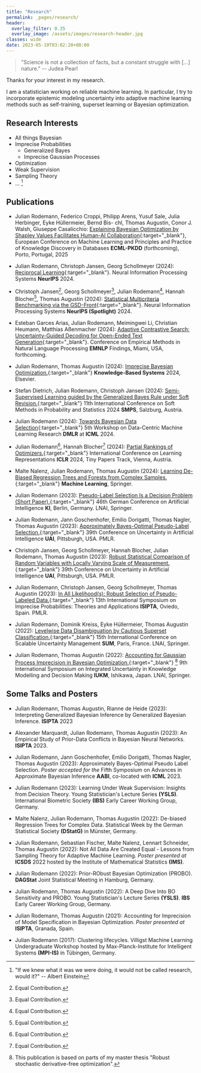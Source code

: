 ```yaml
---
title: "Research"
permalink: _pages/research/
header:
  overlay_filter: 0.35
  overlay_image: /assets/images/research-header.jpg
classes: wide
date: 2023-05-10T03:02:20+00:00
---
```



> "Science is not a collection of facts, but a constant struggle with [...] nature."
> -- Judea Pearl

Thanks for your interest in my research. 

I am a statistician working on reliable machine learning. In particular, I try to incorporate epistemic modeling uncertainty into adaptive machine learning methods such as self-training, superset learning or Bayesian optimization.   

## Research Interests

* All things Bayesian
* Imprecise Probabilities
    * Generalized Bayes
    * Imprecise Gaussian Processes
* Optimization
* Weak Supervision
* Sampling Theory
* ... [^1]

[^1]: "If we knew what it was we were doing, it would not be called research, would it?" -- Albert Einstein  


## Publications

* Julian Rodemann, Federico Croppi, Philipp Arens, Yusuf Sale, Julia Herbinger, Eyke Hüllermeier, Bernd Bis-
chl, Thomas Augustin, Conor J. Walsh, Giuseppe Casalicchio: [Explaining Bayesian Optimization by Shapley
Values Facilitates Human-AI Collaboration](https://arxiv.org/abs/2403.04629){:target="_blank"}, European Conference on Machine Learning and Principles and
Practice of Knowledge Discovery in Databases **ECML-PKDD** (forthcoming), Porto, Portugal, 2025

* Julian Rodemann, Christoph Jansen, Georg Schollmeyer (2024): [Reciprocal Learning](https://proceedings.neurips.cc/paper_files/paper/2024/hash/0337b41b4e8b2eb5d7ab161ffd42cf3b-Abstract-Conference.html){:target="_blank"}. Neural Information Processing Systems **NeurIPS** 2024.

* Christoph Jansen[^2], Georg Schollmeyer[^2], Julian Rodemann[^2], Hannah Blocher[^2], Thomas Augustin (2024): [Statistical Multicriteria Benchmarking via the GSD-Front](https://proceedings.neurips.cc/paper_files/paper/2024/hash/b1f140eeee243db24e9e006481b91cf1-Abstract-Conference.html){:target="_blank"}. Neural Information Processing Systems **NeurIPS (Spotlight)** 2024.

* Esteban Garces Arias, Julian Rodemann, Meimingwei Li, Christian Heumann, Matthias Aßenmacher (2024): [Adaptive Contrastive Search: Uncertainty-Guided Decoding for Open-Ended Text Generation](https://aclanthology.org/2024.findings-emnlp.885/){:target="_blank"}. Conference on Empirical Methods in Natural Language Processing **EMNLP** Findings, Miami, USA, forthcoming.

* Julian Rodemann, Thomas Augustin (2024): [Imprecise Bayesian Optimization.](https://www.sciencedirect.com/science/article/pii/S0950705124008207){:target="_blank"} **Knowledge-Based Systems** 2024, Elsevier. 

* Stefan Dietrich, Julian Rodemann, Christoph Jansen (2024): [Semi-Supervised Learning guided by the Generalized Bayes Rule under Soft Revision.](https://link.springer.com/chapter/10.1007/978-3-031-65993-5_13){:target="_blank"} 11th International Conference on Soft Methods in Probability and Statistics 2024 **SMPS**, Salzburg, Austria. 

* Julian Rodemann (2024): [Towards Bayesian Data Selection](https://arxiv.org/abs/2406.12560){:target="_blank"} 5th Workshop on Data-Centric Machine Learning Research **DMLR** at **ICML** 2024. 

* Julian Rodemann[^2], Hannah Blocher[^2] (2024): [Partial Rankings of Optimizers.](https://arxiv.org/abs/2402.16565){:target="_blank"} International Conference on Learning Representations **ICLR** 2024, Tiny Papers Track, Vienna, Austria. 

* Malte Nalenz, Julian Rodemann, Thomas Augustin (2024): [Learning De-Biased Regression Trees and Forests from Complex Samples.](https://links.springernature.com/f/a/0p50nuqq-Z8cmwCiTRYoYA~~/AABE5gA~/RgRnftm_P0SiaHR0cHM6Ly9saW5rLnNwcmluZ2VyLmNvbS8xMC4xMDA3L3MxMDk5NC0wMjMtMDY0MzktMT91dG1fc291cmNlPXJjdF9jb25ncmF0ZW1haWx0JnV0bV9tZWRpdW09ZW1haWwmdXRtX2NhbXBhaWduPW9hXzIwMjQwMTA4JnV0bV9jb250ZW50PTEwLjEwMDcvczEwOTk0LTAyMy0wNjQzOS0xVwNzcGNCCmWYv1ScZcAL6WdSJGp1bGlhbi5yb2RlbWFubkBzdGF0LnVuaS1tdWVuY2hlbi5kZVgEAAAHLQ~~){:target="_blank"} **Machine Learning**, Springer. 

* Julian Rodemann (2023): [Pseudo-Label Selection Is a Decision Problem (Short Paper).](https://doi.org/10.1007/978-3-031-42608-7){:target="_blank"} 46th German Conference on Artificial Intelligence **KI**, Berlin, Germany. LNAI, Springer. 

* Julian Rodemann, Jann Goschenhofer, Emilio Dorigatti, Thomas Nagler, Thomas Augustin (2023): [Approximately Bayes-Optimal Pseudo-Label Selection.](https://proceedings.mlr.press/v216/rodemann23a){:target="_blank"} 39th Conference on Uncertainty in Artificial Intelligence **UAI**, Pittsburgh, USA. PMLR. 

* Christoph Jansen, Georg Schollmeyer, Hannah Blocher, Julian Rodemann, Thomas Augustin (2023): [Robust Statistical Comparison of Random Variables with Locally Varying Scale of Measurement.](https://proceedings.mlr.press/v216/jansen23a.html){:target="_blank"} 39th Conference on Uncertainty in Artificial Intelligence **UAI**, Pittsburgh, USA. PMLR. 

* Julian Rodemann, Christoph Jansen, Georg Schollmeyer, Thomas Augustin (2023): [In All Likelihood(s): Robust Selection of Pseudo-Labeled Data.](https://proceedings.mlr.press/v215/rodemann23a.html){:target="_blank"} 13th International Symposium on Imprecise Probabilities: Theories and Applications **ISIPTA**, Oviedo, Spain. PMLR.

* Julian Rodemann, Dominik Kreiss, Eyke Hüllermeier, Thomas Augustin (2022): [Levelwise Data Disambiguation by Cautious Superset Classification.](https://link.springer.com/chapter/10.1007/978-3-031-18843-5_18){:target="_blank"} 15th International Conference on Scalable Uncertainty Management **SUM**, Paris, France. LNAI, Springer.

* Julian Rodemann, Thomas Augustin (2022): [Accounting for Gaussian Process Imprecision in Bayesian Optimization.](https://link.springer.com/chapter/10.1007/978-3-030-98018-4_8){:target="_blank"} [^3] 9th International Symposium on Integrated Uncertainty in Knowledge Modelling and Decision Making **IUKM**, Ishikawa, Japan. LNAI, Springer.


[^2]: Equal Contribution.

[^3]: This publication is based on parts of my master thesis "Robust stochastic derivative-free optimization".


## Some Talks and Posters

* Julian Rodemann, Thomas Augustin, Rianne de Heide (2023): Interpreting Generalized Bayesian Inference by Generalized Bayesian Inference. **ISIPTA** 2023

* Alexander Marquardt, Julian Rodemann, Thomas Augustin (2023): An Empirical Study of Prior-Data Conflicts in Bayesian Neural Networks. **ISIPTA** 2023.

* Julian Rodemann, Jann Goschenhofer, Emilio Dorigatti, Thomas Nagler, Thomas Augustin (2023): Approximately Bayes-Optimal Pseudo Label Selection. *Poster accepted for the* Fifth Symposium on Advances in Approximate Bayesian Inference **AABI**, co-located with **ICML** 2023.

* Julian Rodemann (2023): Learning Under Weak Supervision: Insights from Decision Theory. Young Statistician's Lecture Series **(YSLS)**. International Biometric Society **(IBS)** Early Career Working Group, Germany.

* Malte Nalenz, Julian Rodemann, Thomas Augustin (2022): De-biased Regression Trees for Complex Data. Statistical Week by the German Statistical Society **(DStatG)** in Münster, Germany. 

* Julian Rodemann, Sebastian Fischer, Malte Nalenz, Lennart Schneider, Thomas Augustin (2022): Not All Data Are Created Equal - Lessons from Sampling Theory for Adaptive Machine Learning. *Poster presented at* **ICSDS** 2022 hosted by the Institute of Mathematical Statistics **(IMS)**.
    
* Julian Rodemann (2022): Prior-RObust Bayesian Optimization (PROBO). **DAGStat** Joint Statistical Meeting in Hamburg, Germany.

* Julian Rodemann, Thomas Augustin (2022): A Deep Dive Into BO Sensitivity and PROBO. Young Statistician's Lecture Series **(YSLS)**. **IBS** Early Career Working Group, Germany.

* Julian Rodemann, Thomas Augustin (2021): Accounting for Imprecision of Model Specification in Bayesian Optimization. *Poster presented at* **ISIPTA**, Granada, Spain. 

* Julian Rodemann (2017): Clustering lifecycles. Villigst Machine Learning Undergraduate Workshop hosted by Max-Planck-Institute for Intelligent Systems **(MPI-IS)** in Tübingen, Germany.


